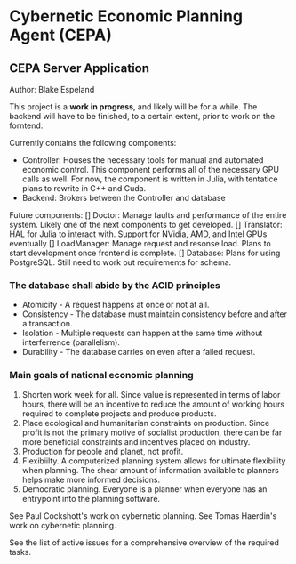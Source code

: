 # Cybernetic Economic Planning Agent (CEPA)  

## CEPA Server Application

Author: Blake Espeland

This project is a **work in progress**, and likely will be for a while. The backend will have to be finished, to a certain extent, prior to work on the forntend.

Currently contains the following components:
- Controller: Houses the necessary tools for manual and automated economic control. This component performs all of the necessary GPU calls as well. For now, the component is written in Julia, with tentatice plans to rewrite in C++ and Cuda.
- Backend: Brokers between the Controller and database

Future components:
[] Doctor: Manage faults and performance of the entire system. Likely one of the next components to get developed.
[] Translator: HAL for Julia to interact with. Support for NVidia, AMD, and Intel GPUs eventually
[] LoadManager: Manage request and resonse load. Plans to start development once frontend is complete.
[] Database: Plans for using PostgreSQL. Still need to work out requirements for schema.

### The database shall abide by the ACID principles
- Atomicity - A request happens at once or not at all.
- Consistency - The database must maintain consistency before and after a transaction.
- Isolation - Multiple requests can happen at the same time without interferrence (parallelism).
- Durability - The database carries on even after a failed request.

### Main goals of national economic planning
1. Shorten work week for all. Since value is represented in terms of labor hours, there will be an
incentive to reduce the amount of working hours required to complete projects and produce products.
2. Place ecological and humanitarian constraints on production. Since profit is not the primary
motive of socialist production, there can be far more beneficial constraints and incentives placed
on industry.
3. Production for people and planet, not profit.
4. Flexibiilty. A computerized planning system allows for ultimate flexibility when planning. The
shear amount of information available to planners helps make more informed decisions.
5. Democratic planning. Everyone is a planner when everyone has an entrypoint into the planning
software.

See Paul Cockshott's work on cybernetic planning.
See Tomas Haerdin's work on cybernetic planning.

See the list of active issues for a comprehensive overview of the required tasks.
